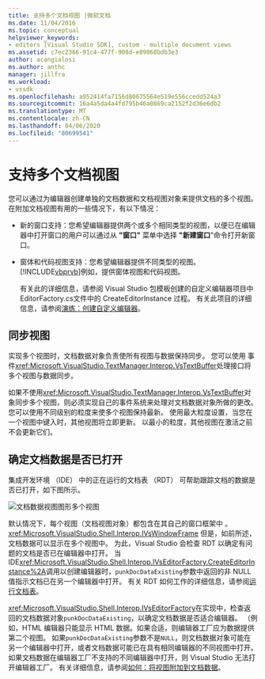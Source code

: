 ```yaml
---
title: 支持多个文档视图 |微软文档
ms.date: 11/04/2016
ms.topic: conceptual
helpviewer_keywords:
- editors [Visual Studio SDK], custom - multiple document views
ms.assetid: c7ec2366-91c4-477f-908d-e89068bdb3e3
author: acangialosi
ms.author: anthc
manager: jillfra
ms.workload:
- vssdk
ms.openlocfilehash: a952414fa7156d80675564e519e556ccedd524a3
ms.sourcegitcommit: 16a4a5da4a4fd795b46a0869ca2152f2d36e6db2
ms.translationtype: MT
ms.contentlocale: zh-CN
ms.lasthandoff: 04/06/2020
ms.locfileid: "80699541"
---
```

# <a name="supporting-multiple-document-views"></a>支持多个文档视图
您可以通过为编辑器创建单独的文档数据和文档视图对象来提供文档的多个视图。 在附加文档视图有用的一些情况下，有以下情况：

- 新的窗口支持：您希望编辑器提供两个或多个相同类型的视图，以便已在编辑器中打开窗口的用户可以通过从 **"窗口"** 菜单中选择 **"新建窗口**"命令打开新窗口。

- 窗体和代码视图支持：您希望编辑器提供不同类型的视图。 [!INCLUDE[vbprvb](../code-quality/includes/vbprvb_md.md)]例如，提供窗体视图和代码视图。

  有关此的详细信息，请参阅 Visual Studio 包模板创建的自定义编辑器项目中EditorFactory.cs文件中的 CreateEditorInstance 过程。 有关此项目的详细信息，请参阅[演练：创建自定义编辑器](../extensibility/walkthrough-creating-a-custom-editor.md)。

## <a name="synchronizing-views"></a>同步视图
 实现多个视图时，文档数据对象负责使所有视图与数据保持同步。 您可以使用 事件<xref:Microsoft.VisualStudio.TextManager.Interop.VsTextBuffer>处理接口将多个视图与数据同步。

 如果不使用<xref:Microsoft.VisualStudio.TextManager.Interop.VsTextBuffer>对象同步多个视图，则必须实现自己的事件系统来处理对文档数据对象所做的更改。 您可以使用不同级别的粒度来使多个视图保持最新。 使用最大粒度设置，当您在一个视图中键入时，其他视图将立即更新。 以最小的粒度，其他视图在激活之前不会更新它们。

## <a name="determining-whether-document-data-is-already-open"></a>确定文档数据是否已打开
 集成开发环境 （IDE） 中的正在运行的文档表 （RDT） 可帮助跟踪文档的数据是否已打开，如下图所示。

 ![文档数据视图图形](../extensibility/media/docdataview.gif "文档数据视图")多个视图

 默认情况下，每个视图（文档视图对象）都包含在其自己的窗口框架中 。<xref:Microsoft.VisualStudio.Shell.Interop.IVsWindowFrame> 但是，如前所述，文档数据可以显示在多个视图中。 为此，Visual Studio 会检查 RDT 以确定有问题的文档是否已在编辑器中打开。 当 IDE<xref:Microsoft.VisualStudio.Shell.Interop.IVsEditorFactory.CreateEditorInstance%2A>调用以创建编辑器时，`punkDocDataExisting`参数中返回的非 NULL 值指示文档已在另一个编辑器中打开。 有关 RDT 如何工作的详细信息，请参阅[运行文档表](../extensibility/internals/running-document-table.md)。

 <xref:Microsoft.VisualStudio.Shell.Interop.IVsEditorFactory>在实现中，检查返回的文档数据对象`punkDocDataExisting`，以确定文档数据是否适合编辑器。 （例如，HTML 编辑器只能显示 HTML 数据。如果合适，则编辑器工厂应为数据提供第二个视图。 如果`punkDocDataExisting`参数不是`NULL`，则文档数据对象可能在另一个编辑器中打开，或者文档数据可能已在具有相同编辑器的不同视图中打开。 如果文档数据在编辑器工厂不支持的不同编辑器中打开，则 Visual Studio 无法打开编辑器工厂。 有关详细信息，请参阅[如何：将视图附加到文档数据](../extensibility/how-to-attach-views-to-document-data.md)。
